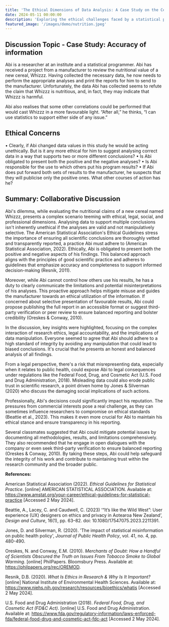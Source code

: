 ```yaml
---
title: 'The Ethical Dimensions of Data Analysis: A Case Study on the Cereal "Whizzz"'
date: 2024-05-11 00:00:00
description: 'Exploring the ethical challenges faced by a statistical programmer analyzing the nutritional data of a new cereal, "Whizzz".'
featured_image: '/images/demo/nutrition.jpeg'
---
```


## Discussion Topic - Case Study: Accuracy of information

Abi is a researcher at an institute and a statistical programmer. Abi has received a project from a manufacturer to review the nutritional value of a new cereal, Whizzz. Having collected the necessary data, he now needs to perform the appropriate analyses and print the reports for him to send to the manufacturer. Unfortunately, the data Abi has collected seems to refute the claim that Whizzz is nutritious, and, in fact, they may indicate that Whizzz is harmful.

Abi also realises that some other correlations could be performed that would cast Whizzz in a more favourable light. “After all,” he thinks, “I can use statistics to support either side of any issue.”

## Ethical Concerns

•	Clearly, if Abi changed data values in this study he would be acting unethically. But is it any more ethical for him to suggest analysing correct data in a way that supports two or more different conclusions?
•	Is Abi obligated to present both the positive and the negative analyses?
•	Is Abi responsible for the use to which others put his program results?
•	If Abi does put forward both sets of results to the manufacturer, he suspects that they will publicise only the positive ones. What other courses of action has he?

## Summary: Collaborative Discussion

Abi's dilemma, while evaluating the nutritional claims of a new cereal named Whizzz, presents a complex scenario teeming with ethical, legal, social, and professional dimensions.
Analysing data to support multiple conclusions isn't inherently unethical if the analyses are valid and not manipulatively selective. The American Statistical Association's Ethical Guidelines stress the importance of ensuring all scientific conclusions are thoroughly vetted and transparently reported, a practice Abi must adhere to (American Statistical Association, 2022). Ethically, Abi is obligated to present both the positive and negative aspects of his findings. This balanced approach aligns with the principles of good scientific practice and adheres to guidelines that emphasize accuracy and completeness to support informed decision-making (Resnik, 2011).

Moreover, while Abi cannot control how others use his results, he has a duty to clearly communicate the limitations and potential misinterpretations of his analyses. This proactive approach helps mitigate misuse and guides the manufacturer towards an ethical utilization of the information. If concerned about selective presentation of favourable results, Abi could propose publishing the full report in an accessible format or suggest third-party verification or peer review to ensure balanced reporting and bolster credibility (Oreskes & Conway, 2010).

In the discussion, key insights were highlighted, focusing on the complex interaction of research ethics, legal accountability, and the implications of data manipulation. Everyone seemed to agree that Abi should adhere to a high standard of integrity by avoiding any manipulation that could lead to biased conclusions. It's crucial that he presents an honest and balanced analysis of all findings. 

From a legal perspective, there's a risk that misrepresenting data, especially when it relates to public health, could expose Abi to legal consequences under regulations like the Federal Food, Drug, and Cosmetic Act (U.S. Food and Drug Administration, 2018). Misleading data could also erode public trust in scientific research, a point driven home by Jones & Silverman (2020) who discuss the damaging social implications of such actions.

Professionally, Abi's decisions could significantly impact his reputation. The pressures from commercial interests pose a real challenge, as they can sometimes influence researchers to compromise on ethical standards (Beattie et al., 2023). This makes it even more crucial for Abi to maintain his ethical stance and ensure transparency in his reporting.

Several classmates suggested that Abi could mitigate potential issues by documenting all methodologies, results, and limitations comprehensively. They also recommended that he engage in open dialogues with the company or even seek third-party verification to ensure balanced reporting (Oreskes & Conway, 2010). By taking these steps, Abi could help safeguard the integrity of his work and contribute to maintaining trust within the research community and the broader public.

**References:**

American Statistical Association (2022). _Ethical Guidelines for Statistical Practice_. [online] AMERICAN STATISTICAL ASSOCIATION. Available at: https://www.amstat.org/your-career/ethical-guidelines-for-statistical-practice [Accessed 2 May 2024].

Beattie, A., Lacey, C. and Caudwell, C. (2023) ‘“It’s like the Wild West”: User experience (UX) designers on ethics and privacy in Aotearoa New Zealand’, _Design and Culture_, 16(1), pp. 63–82. doi: 10.1080/17547075.2023.2211391.

Jones, D. and Silverman, R. (2020). 'The impact of statistical misinformation on public health policy', _Journal of Public Health Policy_, vol. 41, no. 4, pp. 480-490.

Oreskes, N. and Conway, E.M. (2010). _Merchants of Doubt: How a Handful of Scientists Obscured the Truth on Issues From Tobacco Smoke to Global Warming_. [online] PhilPapers. Bloomsbury Press. Available at: https://philpapers.org/rec/OREMOD.

Resnik, D.B. (2020). _What Is Ethics in Research & Why Is It Important?_ [online] National Institute of Environmental Health Sciences. Available at: https://www.niehs.nih.gov/research/resources/bioethics/whatis [Accessed 2 May 2024].

U.S. Food and Drug Administration (2018). _Federal Food, Drug, and Cosmetic Act (FD&C Act)_. [online] U.S. Food and Drug Administration. Available at: https://www.fda.gov/regulatory-information/laws-enforced-fda/federal-food-drug-and-cosmetic-act-fdc-act [Accessed 2 May 2024].
